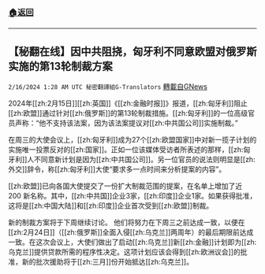 ###  [:house:返回](README.md)
---


## 【秘翻在线】因中共阻挠，匈牙利不同意欧盟对俄罗斯实施的第13轮制裁方案
`2/16/2024 1:28 AM UTC 秘密翻譯組G-Translators` [轉載自GNews](https://gnews.org/articles/2312665)

2024年[[zh:2月15日]][[zh:英国]]《[[zh:金融时报]]》报道，[[zh:匈牙利]]阻止[[zh:欧盟]]通过针对[[zh:俄罗斯]]的第13轮制裁措施。[[zh:匈牙利]]的一位高级官员声称：“他不支持该法案，因为该法案提议对[[zh:中共国公司]]实施制裁。”

在周三的大使会议上，[[zh:匈牙利]]成为27个[[zh:欧盟国家]]中对新一揽子计划的实施唯一投票反对的[[zh:国家]]。正如一位该媒体受访者所表述的那样，[[zh:匈牙利]]人不同意新计划是因为[[zh:中共国公司]]。另一位官员的说法则明显是[[zh:外交]]辞令，称[[zh:匈牙利]]大使“要求多一点时间来分析提案的内容”。

[[zh:欧盟]]已向各国大使提交了一份扩大制裁范围的提案，在名单上增加了近 200 新名称。其中，[[zh:中共国]]企业3家，[[zh:印度]]企业1家。如果获得批准，这将是[[zh:中国大陆]]和[[zh:印度]]企业首次受到[[zh:欧盟]]制裁。

新的制裁方案将于下周继续讨论。 他们将努力在下周三之前达成一致，以便在[[zh:2月24日]]（[[zh:俄罗斯]]全面入侵[[zh:乌克兰]]两周年）的最后期限前达成一致。在这次会议上，大使们做出了启动[[zh:乌克兰]]新[[zh:金融]]计划即为[[zh:乌克兰]]提供贷款所需的程序性决定。这项计划应该会得到[[zh:欧洲议会]]的批准，新的批次援助将于[[zh:三月]]份开始抵达[[zh:乌克兰]]。
